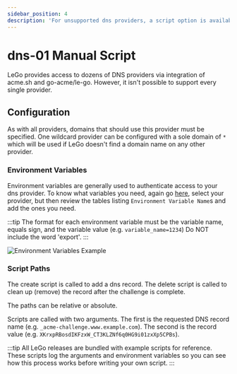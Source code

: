 ```yaml
---
sidebar_position: 4
description: 'For unsupported dns providers, a script option is available.'
---
```


# dns-01 Manual Script

LeGo provides access to dozens of DNS providers via integration of acme.sh
and go-acme/le-go. However, it isn't possible to support every single
provider.

## Configuration

As with all providers, domains that should use this provider must be
specified. One wildcard provider can be configured with a sole
domain of `*` which will be used if LeGo doesn't find a domain
name on any other provider.

### Environment Variables

Environment variables are generally used to authenticate access
to your dns provider. To know what variables you need, again go
[here](https://go-acme.github.io/lego/dns/),
select your provider, but then review the tables listing `Environment
Variable Name`s and add the ones you need.

:::tip
The format for each environment variable must be the variable
name, equals sign, and the variable value (e.g. `variable_name=1234`)
Do NOT include the word 'export'.
:::

![Environment Variables Example](/img/screenshots/provider_environment_variables.png)

### Script Paths

The create script is called to add a dns record. The delete script is
called to clean up (remove) the record after the challenge is complete.

The paths can be relative or absolute.

Scripts are called with two arguments. The first is the requested DNS
record name (e.g. `_acme-challenge.www.example.com`). The second is the
record value (e.g. `XKrxpRBosdIKFzxW_CT3KLZNf6q0HG9i01zxXp5CPBs`).

:::tip
All LeGo releases are bundled with example scripts for reference. These
scripts log the arguments and environment variables so you can see how this
process works before writing your own script.
:::
